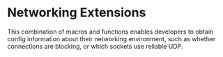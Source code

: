 # Networking Extensions

This combination of macros and functions enables developers to obtain config information about their networking environment, such as whether connections are blocking, or which sockets use reliable UDP.